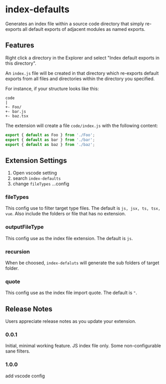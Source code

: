 # index-defaults

Generates an index file within a source code directory that simply re-exports all default exports of adjacent modules as named exports.

## Features

Right click a directory in the Explorer and select "Index default exports in this directory".

An `index.js` file will be created in that directory which re-exports default exports from all files and directories within the directory you specified.

For instance, if your structure looks like this:

```
code
|
+- Foo/
+- bar.js
+- baz.tsx
```

The extension will create a file `code/index.js` with the following content:

```js
export { default as Foo } from './Foo';
export { default as bar } from './bar';
export { default as baz } from './baz';
```

## Extension Settings

1. Open vscode setting
2. search `index-defaults`
3. change `fileTypes` ...config

### fileTypes
This config use to filter target type files. The default is `js, jsx, ts, tsx, vue`. Also include the folders or file that has no extension.
### outputFileType
This config use as the index file extension. The default is `js`. 
       
### recursion
When be choosed, `index-defaluts` will generate the sub folders of target folder.

### quote
This config use as the index file import quote. The default is `"`.

## Release Notes

Users appreciate release notes as you update your extension.

### 0.0.1

Initial, minimal working feature. JS index file only. Some non-configurable sane filters.

### 1.0.0

add vscode config